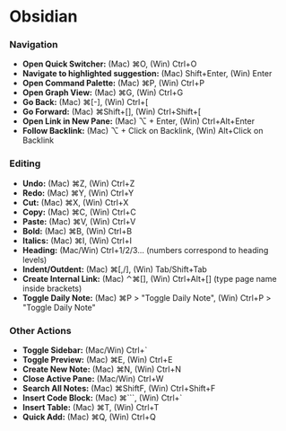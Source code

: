 # Obsidian

### Navigation

- **Open Quick Switcher:** (Mac) ⌘O, (Win) Ctrl+O
- **Navigate to highlighted suggestion:** (Mac) Shift+Enter, (Win) Enter
- **Open Command Palette:** (Mac) ⌘P, (Win) Ctrl+P
- **Open Graph View:** (Mac) ⌘G, (Win) Ctrl+G
- **Go Back:** (Mac) ⌘[-], (Win) Ctrl+[
- **Go Forward:** (Mac) ⌘Shift+[], (Win) Ctrl+Shift+[
- **Open Link in New Pane:** (Mac) ⌥ + Enter, (Win) Ctrl+Alt+Enter
- **Follow Backlink:** (Mac) ⌥ + Click on Backlink, (Win) Alt+Click on Backlink

### Editing

- **Undo:** (Mac) ⌘Z, (Win) Ctrl+Z
- **Redo:** (Mac) ⌘Y, (Win) Ctrl+Y
- **Cut:** (Mac) ⌘X, (Win) Ctrl+X
- **Copy:** (Mac) ⌘C, (Win) Ctrl+C
- **Paste:** (Mac) ⌘V, (Win) Ctrl+V
- **Bold:** (Mac) ⌘B, (Win) Ctrl+B
- **Italics:** (Mac) ⌘I, (Win) Ctrl+I
- **Heading:** (Mac/Win) Ctrl+1/2/3... (numbers correspond to heading levels)
- **Indent/Outdent:** (Mac) ⌘[,/], (Win) Tab/Shift+Tab
- **Create Internal Link:** (Mac) ⌃⌘[], (Win) Ctrl+Alt+[] (type page name inside brackets)
- **Toggle Daily Note:** (Mac) ⌘P > "Toggle Daily Note", (Win) Ctrl+P > "Toggle Daily Note"

### Other Actions

- **Toggle Sidebar:** (Mac/Win) Ctrl+`
- **Toggle Preview:** (Mac) ⌘E, (Win) Ctrl+E
- **Create New Note:** (Mac) ⌘N, (Win) Ctrl+N
- **Close Active Pane:** (Mac/Win) Ctrl+W
- **Search All Notes:** (Mac) ⌘ShiftF, (Win) Ctrl+Shift+F
- **Insert Code Block:** (Mac) ⌘```, (Win) Ctrl+`
- **Insert Table:** (Mac) ⌘T, (Win) Ctrl+T
- **Quick Add:** (Mac) ⌘Q, (Win) Ctrl+Q